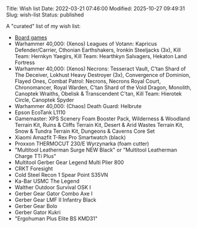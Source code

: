 Title: Wish list
Date: 2022-03-21 07:46:00
Modified: 2025-10-27 09:49:31
Slug: wish-list
Status: published

A "curated" list of my wish list:

-   [Board games](https://planszeo.pl/lista-zakupow?username=fgorczynski)
-   Warhammer 40,000: (Xenos) Leagues of Votann: Kapricus Defender/Carrier, Cthonian Earthshakers, Ironkin Steeljacks (3x), Kill Team: Hernkyn Yaegirs, Kill Team: Hearthkyn Salvagers, Hekaton Land Fortress
-   Warhammer 40,000: (Xenos) Necrons: Tesseract Vault, C'tan Shard of The Deceiver, Lokhust Heavy Destroyer (3x), Convergence of Dominion, Flayed Ones, Combat Patrol: Necrons, Necrons Royal Court, Chronomancer, Royal Warden, C'tan Shard of the Void Dragon, Monolith, Canoptek Wraiths, Obelisk & Transcendent C'tan, Kill Team: Hierotek Circle, Canoptek Spyder
-   Warhammer 40,000: (Chaos) Death Guard: Helbrute
-   Epson EcoTank L1110
-   Gamemaster: XPS Scenery Foam Booster Pack, Wilderness & Woodland Terrain Kit, Ruins & Cliffs Terrain Kit, Desert & Arid Wastes Terrain Kit, Snow & Tundra Terrain Kit, Dungeons & Caverns Core Set
-   Xiaomi Amazfit T-Rex Pro Smartwatch (black)
-   Proxxon THERMOCUT 230/E Wyrzynarka (foam cutter)
-   "Multitool Leatherman Surge NEW Black" or "Multitool Leatherman Charge TTi Plus"
-   Multitool Gerber Gear Legend Multi Plier 800
-   CRKT Foresight
-   Cold Steel Recon 1 Spear Point S35VN
-   Ka-Bar USMC The Legend
-   Walther Outdoor Survival OSK I
-   Gerber Gear Gator Combo Axe I
-   Gerber Gear LMF II Infantry Black
-   Gerber Gear Bolo
-   Gerber Gator Kukri
-   "Ergohuman Plus Elite BS KMD31"
